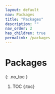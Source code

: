 ```yaml
---
layout: default
nav: Packages
title: "Packages"
description: ""
nav_order: 2
has_children: true
permalink: /packages
---
```


# Packages
{: .no_toc }

1. TOC
{:toc}
